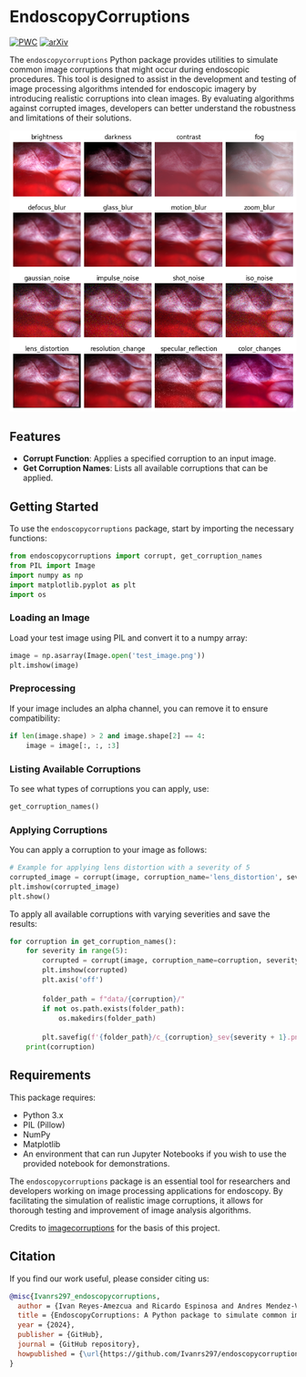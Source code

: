 # EndoscopyCorruptions

[![PWC](https://img.shields.io/endpoint.svg?url=https://paperswithcode.com/badge/endodepth-a-benchmark-for-assessing/monocular-depth-estimation-on-scared-c)](https://paperswithcode.com/sota/monocular-depth-estimation-on-scared-c?p=endodepth-a-benchmark-for-assessing)
[![arXiv](https://img.shields.io/badge/arXiv-1234.56789-b31b1b.svg)](https://arxiv.org/abs/2409.19930)



The `endoscopycorruptions` Python package provides utilities to simulate common image corruptions that might occur during endoscopic procedures. This tool is designed to assist in the development and testing of image processing algorithms intended for endoscopic imagery by introducing realistic corruptions into clean images. By evaluating algorithms against corrupted images, developers can better understand the robustness and limitations of their solutions.

![Alt text](https://raw.githubusercontent.com/Ivanrs297/endoscopycorruptions/main/assets/results.png "a title")



## Features

- **Corrupt Function**: Applies a specified corruption to an input image.
- **Get Corruption Names**: Lists all available corruptions that can be applied.

## Getting Started

To use the `endoscopycorruptions` package, start by importing the necessary functions:

```python
from endoscopycorruptions import corrupt, get_corruption_names
from PIL import Image
import numpy as np
import matplotlib.pyplot as plt
import os
```

### Loading an Image

Load your test image using PIL and convert it to a numpy array:

```python
image = np.asarray(Image.open('test_image.png'))
plt.imshow(image)
```

### Preprocessing

If your image includes an alpha channel, you can remove it to ensure compatibility:

```python
if len(image.shape) > 2 and image.shape[2] == 4:
    image = image[:, :, :3]
```

### Listing Available Corruptions

To see what types of corruptions you can apply, use:

```python
get_corruption_names()
```

### Applying Corruptions

You can apply a corruption to your image as follows:

```python
# Example for applying lens distortion with a severity of 5
corrupted_image = corrupt(image, corruption_name='lens_distortion', severity=5)
plt.imshow(corrupted_image)
plt.show()
```

To apply all available corruptions with varying severities and save the results:

```python
for corruption in get_corruption_names():
    for severity in range(5):
        corrupted = corrupt(image, corruption_name=corruption, severity=severity+1)
        plt.imshow(corrupted)
        plt.axis('off')
        
        folder_path = f"data/{corruption}/"
        if not os.path.exists(folder_path):
            os.makedirs(folder_path)

        plt.savefig(f'{folder_path}/c_{corruption}_sev{severity + 1}.png', bbox_inches='tight')
    print(corruption)
```

## Requirements

This package requires:

- Python 3.x
- PIL (Pillow)
- NumPy
- Matplotlib
- An environment that can run Jupyter Notebooks if you wish to use the provided notebook for demonstrations.


The `endoscopycorruptions` package is an essential tool for researchers and developers working on image processing applications for endoscopy. By facilitating the simulation of realistic image corruptions, it allows for thorough testing and improvement of image analysis algorithms.

Credits to [imagecorruptions](https://github.com/bethgelab/imagecorruptions) for the basis of this project.

## Citation
If you find our work useful, please consider citing us:

```bibtex
@misc{Ivanrs297_endoscopycorruptions,
  author = {Ivan Reyes-Amezcua and Ricardo Espinosa and Andres Mendez-Vazquez and Gilberto Ochoa-Ruiz and Christian Daul},
  title = {EndoscopyCorruptions: A Python package to simulate common image corruptions in endoscopic procedures},
  year = {2024},
  publisher = {GitHub},
  journal = {GitHub repository},
  howpublished = {\url{https://github.com/Ivanrs297/endoscopycorruptions}},
}
```

 

